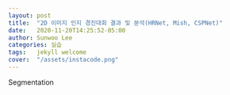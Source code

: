 ```yaml
---
layout: post
title:  "2D 이미지 인지 경진대회 결과 및 분석(HRNet, Mish, CSPNet)"
date:   2020-11-20T14:25:52-05:00
author: Sunwoo Lee
categories: 실습
tags:	jekyll welcome
cover:  "/assets/instacode.png"
---
```


Segmentation